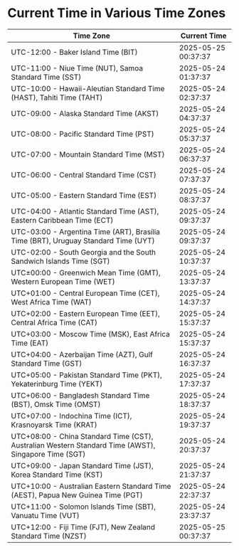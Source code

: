 # Current Time in Various Time Zones

| Time Zone | Current Time |
|-----------|--------------|
| UTC-12:00 - Baker Island Time (BIT) | 2025-05-25 00:37:37 |
| UTC-11:00 - Niue Time (NUT), Samoa Standard Time (SST) | 2025-05-24 01:37:37 |
| UTC-10:00 - Hawaii-Aleutian Standard Time (HAST), Tahiti Time (TAHT) | 2025-05-24 02:37:37 |
| UTC-09:00 - Alaska Standard Time (AKST) | 2025-05-24 04:37:37 |
| UTC-08:00 - Pacific Standard Time (PST) | 2025-05-24 05:37:37 |
| UTC-07:00 - Mountain Standard Time (MST) | 2025-05-24 06:37:37 |
| UTC-06:00 - Central Standard Time (CST) | 2025-05-24 07:37:37 |
| UTC-05:00 - Eastern Standard Time (EST) | 2025-05-24 08:37:37 |
| UTC-04:00 - Atlantic Standard Time (AST), Eastern Caribbean Time (ECT) | 2025-05-24 09:37:37 |
| UTC-03:00 - Argentina Time (ART), Brasília Time (BRT), Uruguay Standard Time (UYT) | 2025-05-24 09:37:37 |
| UTC-02:00 - South Georgia and the South Sandwich Islands Time (SGT) | 2025-05-24 10:37:37 |
| UTC±00:00 - Greenwich Mean Time (GMT), Western European Time (WET) | 2025-05-24 13:37:37 |
| UTC+01:00 - Central European Time (CET), West Africa Time (WAT) | 2025-05-24 14:37:37 |
| UTC+02:00 - Eastern European Time (EET), Central Africa Time (CAT) | 2025-05-24 15:37:37 |
| UTC+03:00 - Moscow Time (MSK), East Africa Time (EAT) | 2025-05-24 15:37:37 |
| UTC+04:00 - Azerbaijan Time (AZT), Gulf Standard Time (GST) | 2025-05-24 16:37:37 |
| UTC+05:00 - Pakistan Standard Time (PKT), Yekaterinburg Time (YEKT) | 2025-05-24 17:37:37 |
| UTC+06:00 - Bangladesh Standard Time (BST), Omsk Time (OMST) | 2025-05-24 18:37:37 |
| UTC+07:00 - Indochina Time (ICT), Krasnoyarsk Time (KRAT) | 2025-05-24 19:37:37 |
| UTC+08:00 - China Standard Time (CST), Australian Western Standard Time (AWST), Singapore Time (SGT) | 2025-05-24 20:37:37 |
| UTC+09:00 - Japan Standard Time (JST), Korea Standard Time (KST) | 2025-05-24 21:37:37 |
| UTC+10:00 - Australian Eastern Standard Time (AEST), Papua New Guinea Time (PGT) | 2025-05-24 22:37:37 |
| UTC+11:00 - Solomon Islands Time (SBT), Vanuatu Time (VUT) | 2025-05-24 23:37:37 |
| UTC+12:00 - Fiji Time (FJT), New Zealand Standard Time (NZST) | 2025-05-25 00:37:37 |
